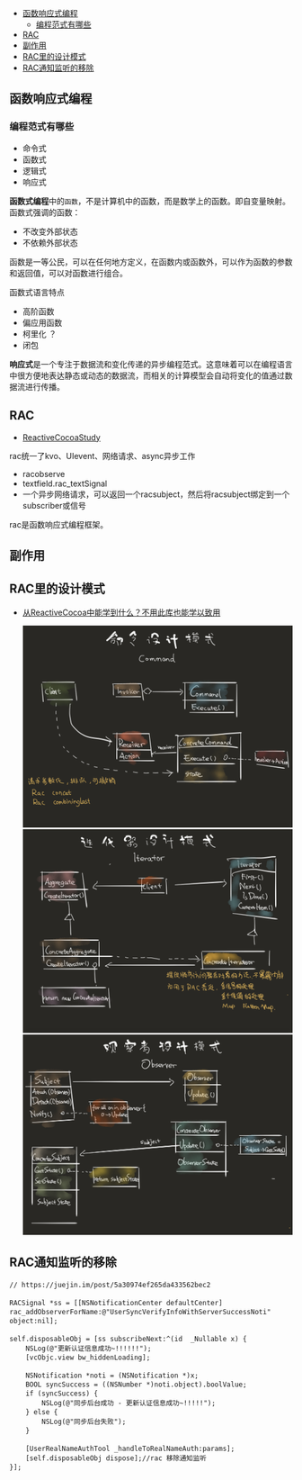 - [函数响应式编程](#%e5%87%bd%e6%95%b0%e5%93%8d%e5%ba%94%e5%bc%8f%e7%bc%96%e7%a8%8b)
  - [编程范式有哪些](#%e7%bc%96%e7%a8%8b%e8%8c%83%e5%bc%8f%e6%9c%89%e5%93%aa%e4%ba%9b)
- [RAC](#rac)
- [副作用](#%e5%89%af%e4%bd%9c%e7%94%a8)
- [RAC里的设计模式](#rac%e9%87%8c%e7%9a%84%e8%ae%be%e8%ae%a1%e6%a8%a1%e5%bc%8f)
- [RAC通知监听的移除](#rac%e9%80%9a%e7%9f%a5%e7%9b%91%e5%90%ac%e7%9a%84%e7%a7%bb%e9%99%a4)

## 函数响应式编程

### 编程范式有哪些    
  + 命令式
  + 函数式
  + 逻辑式
  + 响应式
      
**函数式编程**中的`函数`，不是计算机中的函数，而是数学上的函数。即自变量映射。函数式强调的函数：
      
   + 不改变外部状态
   + 不依赖外部状态

函数是一等公民，可以在任何地方定义，在函数内或函数外，可以作为函数的参数和返回值，可以对函数进行组合。

函数式语言特点
   
   + 高阶函数
   + 偏应用函数
   + 柯里化 ？
   + 闭包


**响应式**是一个专注于数据流和变化传递的异步编程范式。这意味着可以在编程语言中很方便地表达静态或动态的数据流，而相关的计算模型会自动将变化的值通过数据流进行传播。  

## RAC

+ [ReactiveCocoaStudy](https://github.com/AllenSWB/ReactiveCocoaStudy)

<!-- RAC中的冷信号和热信号是什么，有什么区别
RAC的双向绑定怎么做到的，为什么没有引起循环引用
RAC中如何监听方法调用的 -->

rac统一了kvo、UIevent、网络请求、async异步工作

+ racobserve
+ textfield.rac_textSignal
+ 一个异步网络请求，可以返回一个racsubject，然后将racsubject绑定到一个subscriber或信号

rac是函数响应式编程框架。

## 副作用

## RAC里的设计模式

+ [从ReactiveCocoa中能学到什么？不用此库也能学以致用](https://www.jianshu.com/p/39e27fef38fa)

  ![](../../src/imgs/ios/rac_command.png)
  ![](../../src/imgs/ios/rac_lterator.png)
  ![](../../src/imgs/ios/rac_observer.png)

## RAC通知监听的移除
  
  ```objc
  // https://juejin.im/post/5a30974ef265da433562bec2

  RACSignal *ss = [[NSNotificationCenter defaultCenter] rac_addObserverForName:@"UserSyncVerifyInfoWithServerSuccessNoti" object:nil];
  
  self.disposableObj = [ss subscribeNext:^(id  _Nullable x) {
      NSLog(@"更新认证信息成功~!!!!!!");
      [vcObjc.view bw_hiddenLoading];

      NSNotification *noti = (NSNotification *)x;
      BOOL syncSuccess = ((NSNumber *)noti.object).boolValue;
      if (syncSuccess) {
          NSLog(@"同步后台成功 - 更新认证信息成功~!!!!!");
      } else {
          NSLog(@"同步后台失败");
      }
      
      [UserRealNameAuthTool _handleToRealNameAuth:params];
      [self.disposableObj dispose];//rac 移除通知监听  
  }];
  ```


  <!-- 
   iOS开发高手课 22讲
   RAC vs rxSwift 
   -->